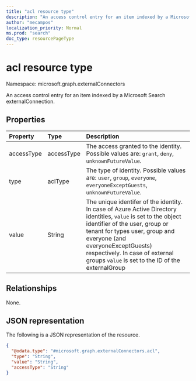 ```yaml
---
title: "acl resource type"
description: "An access control entry for an item indexed by a Microsoft Search externalConnection."
author: "mecampos"
localization_priority: Normal
ms.prod: "search"
doc_type: resourcePageType
---
```


# acl resource type

Namespace: microsoft.graph.externalConnectors

An access control entry for an item indexed by a Microsoft Search externalConnection.

## Properties
|Property|Type|Description|
|:---|:---|:---|
|accessType|accessType|The access granted to the identity. Possible values are: `grant`, `deny`, `unknownFutureValue`.|
|type|aclType|The type of identity. Possible values are: `user`, `group`, `everyone`, `everyoneExceptGuests`, `unknownFutureValue`.|
|value|String|The unique identifer of the identity. In case of Azure Active Directory identities, `value` is set to the object identifier of the user, group or tenant for types user, group and everyone (and everyoneExceptGuests) respectively. In case of external groups `value` is set to the ID of the externalGroup|

## Relationships
None.

## JSON representation
The following is a JSON representation of the resource.
<!-- {
  "blockType": "resource",
  "@odata.type": "microsoft.graph.externalConnectors.acl"
}
-->
``` json
{
  "@odata.type": "#microsoft.graph.externalConnectors.acl",
  "type": "String",
  "value": "String",
  "accessType": "String"
}
```

